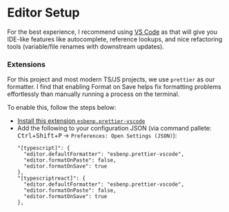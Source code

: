 # Editor Setup

For the best experience, I recommend using [VS Code](https://code.visualstudio.com/) as that will give you IDE-like features like autocomplete, reference lookups, and nice refactoring tools (variable/file renames with downstream updates).

### Extensions

For this project and most modern TS/JS projects, we use `prettier` as our formatter. I find that enabling Format on Save helps fix formatting problems effortlessly than manually running a process on the terminal.

To enable this, follow the steps below:

- [Install this extension `esbenp.prettier-vscode`](https://marketplace.visualstudio.com/items?itemName=esbenp.prettier-vscode)
- Add the following to your configuration JSON (via command pallete: <kbd>Ctrl</kbd>+<kbd>Shift</kbd>+<kbd>P</kbd> -> `Preferences: Open Settings (JSON)`):
  ```
  "[typescript]": {
    "editor.defaultFormatter": "esbenp.prettier-vscode",
    "editor.formatOnPaste": false,
    "editor.formatOnSave": true
  },
  "[typescriptreact]": {
    "editor.defaultFormatter": "esbenp.prettier-vscode",
    "editor.formatOnPaste": false,
    "editor.formatOnSave": true
  },
  ```
